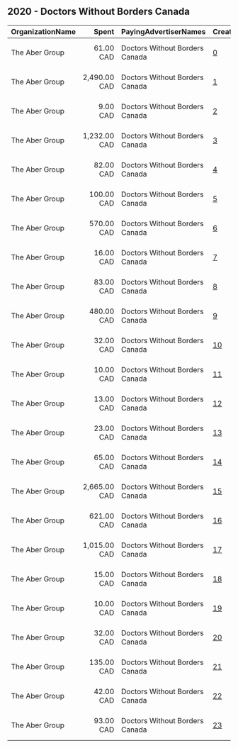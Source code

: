 ## 2020 - Doctors Without Borders Canada 
|OrganizationName|Spent|PayingAdvertiserNames|CreativeUrls|Impressions|Genders|AgeBrackets|CountryCodes|BillingAddresses|CandidateBallotInformation|
|:---|---:|:---|:---|---:|:---|:---|:---|:---|:---|
|The Aber Group|61.00 CAD|Doctors Without Borders Canada|[0](https://www.snap.com/political-ads/asset/a4ca3bf6054779ffd1a3f95afe002adf0f3d19d44cb453bec08912accd42db5c?mediaType=mp4)|8,000||30+|canada|"608-120 Eglinton Avenue East,Toronto,M4P1E2,CA"||
|The Aber Group|2,490.00 CAD|Doctors Without Borders Canada|[1](https://www.snap.com/political-ads/asset/a4ca3bf6054779ffd1a3f95afe002adf0f3d19d44cb453bec08912accd42db5c?mediaType=mp4)|363,080||18+|canada|"608-120 Eglinton Avenue East,Toronto,M4P1E2,CA"||
|The Aber Group|9.00 CAD|Doctors Without Borders Canada|[2](https://www.snap.com/political-ads/asset/bf9677e7d125876f5a1ede467bdff58c8a8c3ce4d178fa229a56c50d6d0cbec6?mediaType=mp4)|2,960||30+|canada|"608-120 Eglinton Avenue East,Toronto,M4P1E2,CA"||
|The Aber Group|1,232.00 CAD|Doctors Without Borders Canada|[3](https://www.snap.com/political-ads/asset/cf71040ca5cdba6a828cc8dff76cbafc8071e7458fb2517b965364cacc76e180?mediaType=jpg)|193,324||18+|canada|"608-120 Eglinton Avenue East,Toronto,M4P1E2,CA"||
|The Aber Group|82.00 CAD|Doctors Without Borders Canada|[4](https://www.snap.com/political-ads/asset/e43f86fc2031761fff2adad493e8b21c01ab846f18c26bf351fb1a31bc9cf41a?mediaType=mp4)|12,628||30+|canada|"608-120 Eglinton Avenue East,Toronto,M4P1E2,CA"||
|The Aber Group|100.00 CAD|Doctors Without Borders Canada|[5](https://www.snap.com/political-ads/asset/cf71040ca5cdba6a828cc8dff76cbafc8071e7458fb2517b965364cacc76e180?mediaType=jpg)|16,255||30+|canada|"608-120 Eglinton Avenue East,Toronto,M4P1E2,CA"||
|The Aber Group|570.00 CAD|Doctors Without Borders Canada|[6](https://www.snap.com/political-ads/asset/df2c56ef3e79d44ba2ead28426059774692d6977afceb07b771bdf4c91ca4598?mediaType=mp4)|122,359||18+|canada|"608-120 Eglinton Avenue East,Toronto,M4P1E2,CA"||
|The Aber Group|16.00 CAD|Doctors Without Borders Canada|[7](https://www.snap.com/political-ads/asset/df2c56ef3e79d44ba2ead28426059774692d6977afceb07b771bdf4c91ca4598?mediaType=mp4)|4,510||30+|canada|"608-120 Eglinton Avenue East,Toronto,M4P1E2,CA"||
|The Aber Group|83.00 CAD|Doctors Without Borders Canada|[8](https://www.snap.com/political-ads/asset/cf71040ca5cdba6a828cc8dff76cbafc8071e7458fb2517b965364cacc76e180?mediaType=jpg)|14,438||30+|canada|"608-120 Eglinton Avenue East,Toronto,M4P1E2,CA"||
|The Aber Group|480.00 CAD|Doctors Without Borders Canada|[9](https://www.snap.com/political-ads/asset/bf9677e7d125876f5a1ede467bdff58c8a8c3ce4d178fa229a56c50d6d0cbec6?mediaType=mp4)|92,876||18+|canada|"608-120 Eglinton Avenue East,Toronto,M4P1E2,CA"||
|The Aber Group|32.00 CAD|Doctors Without Borders Canada|[10](https://www.snap.com/political-ads/asset/a4ca3bf6054779ffd1a3f95afe002adf0f3d19d44cb453bec08912accd42db5c?mediaType=mp4)|5,104||30+|canada|"608-120 Eglinton Avenue East,Toronto,M4P1E2,CA"||
|The Aber Group|10.00 CAD|Doctors Without Borders Canada|[11](https://www.snap.com/political-ads/asset/bf9677e7d125876f5a1ede467bdff58c8a8c3ce4d178fa229a56c50d6d0cbec6?mediaType=mp4)|3,609||25+|canada|"608-120 Eglinton Avenue East,Toronto,M4P1E2,CA"||
|The Aber Group|13.00 CAD|Doctors Without Borders Canada|[12](https://www.snap.com/political-ads/asset/df2c56ef3e79d44ba2ead28426059774692d6977afceb07b771bdf4c91ca4598?mediaType=mp4)|4,325||25+|canada|"608-120 Eglinton Avenue East,Toronto,M4P1E2,CA"||
|The Aber Group|23.00 CAD|Doctors Without Borders Canada|[13](https://www.snap.com/political-ads/asset/2bf44f7b9ea9c64f02f8b10094a0e34874a8ef2081c14a0b5a67fe554f3e04b5?mediaType=jpg)|7,127||30+|canada|"608-120 Eglinton Avenue East,Toronto,M4P1E2,CA"||
|The Aber Group|65.00 CAD|Doctors Without Borders Canada|[14](https://www.snap.com/political-ads/asset/9b37109822a908afcc5b71f82c773d59cf80ea6e2a21ad5771b3da58db5623f3?mediaType=mp4)|9,093||30+|canada|"608-120 Eglinton Avenue East,Toronto,M4P1E2,CA"||
|The Aber Group|2,665.00 CAD|Doctors Without Borders Canada|[15](https://www.snap.com/political-ads/asset/e43f86fc2031761fff2adad493e8b21c01ab846f18c26bf351fb1a31bc9cf41a?mediaType=mp4)|368,231||18+|canada|"608-120 Eglinton Avenue East,Toronto,M4P1E2,CA"||
|The Aber Group|621.00 CAD|Doctors Without Borders Canada|[16](https://www.snap.com/political-ads/asset/2bf44f7b9ea9c64f02f8b10094a0e34874a8ef2081c14a0b5a67fe554f3e04b5?mediaType=jpg)|129,851||18+|canada|"608-120 Eglinton Avenue East,Toronto,M4P1E2,CA"||
|The Aber Group|1,015.00 CAD|Doctors Without Borders Canada|[17](https://www.snap.com/political-ads/asset/9b37109822a908afcc5b71f82c773d59cf80ea6e2a21ad5771b3da58db5623f3?mediaType=mp4)|151,590||18+|canada|"608-120 Eglinton Avenue East,Toronto,M4P1E2,CA"||
|The Aber Group|15.00 CAD|Doctors Without Borders Canada|[18](https://www.snap.com/political-ads/asset/e48497b2b7156a8555f08d56035889b2191b140e31b4e7138a483bc347edf133?mediaType=mp4)|5,342||25+|canada|"608-120 Eglinton Avenue East,Toronto,M4P1E2,CA"||
|The Aber Group|10.00 CAD|Doctors Without Borders Canada|[19](https://www.snap.com/political-ads/asset/e48497b2b7156a8555f08d56035889b2191b140e31b4e7138a483bc347edf133?mediaType=mp4)|3,186||30+|canada|"608-120 Eglinton Avenue East,Toronto,M4P1E2,CA"||
|The Aber Group|32.00 CAD|Doctors Without Borders Canada|[20](https://www.snap.com/political-ads/asset/9b37109822a908afcc5b71f82c773d59cf80ea6e2a21ad5771b3da58db5623f3?mediaType=mp4)|6,177||30+|canada|"608-120 Eglinton Avenue East,Toronto,M4P1E2,CA"||
|The Aber Group|135.00 CAD|Doctors Without Borders Canada|[21](https://www.snap.com/political-ads/asset/e43f86fc2031761fff2adad493e8b21c01ab846f18c26bf351fb1a31bc9cf41a?mediaType=mp4)|15,375||30+|canada|"608-120 Eglinton Avenue East,Toronto,M4P1E2,CA"||
|The Aber Group|42.00 CAD|Doctors Without Borders Canada|[22](https://www.snap.com/political-ads/asset/2bf44f7b9ea9c64f02f8b10094a0e34874a8ef2081c14a0b5a67fe554f3e04b5?mediaType=jpg)|15,513||25+|canada|"608-120 Eglinton Avenue East,Toronto,M4P1E2,CA"||
|The Aber Group|93.00 CAD|Doctors Without Borders Canada|[23](https://www.snap.com/political-ads/asset/e48497b2b7156a8555f08d56035889b2191b140e31b4e7138a483bc347edf133?mediaType=mp4)|18,013||18+|canada|"608-120 Eglinton Avenue East,Toronto,M4P1E2,CA"||

